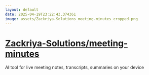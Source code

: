 ```yaml
---
layout: default
date: 2025-04-19T23:22:43.374361
image: assets/Zackriya-Solutions_meeting-minutes_cropped.png
---
```


# [Zackriya-Solutions/meeting-minutes](https://github.com/Zackriya-Solutions/meeting-minutes)

AI tool for live meeting notes, transcripts, summaries on your device
